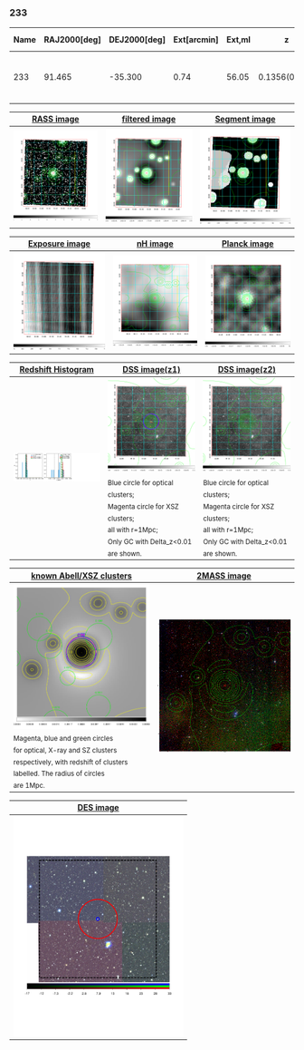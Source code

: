 <div STYLE="page-break-after: always;"></div>

### 233

|Name|RAJ2000[deg]|DEJ2000[deg] |Ext[arcmin]| Ext,ml | z | z_src| C|GC(XSZ,Delta_z<0.01)| GC(OPT,Delta_z<0.01)|GC| R_sig[arcmin] | R500[arcmin] | R500[Mpc]| CRsig[c/s] | CR500[c/s] |L500[1E44 erg/s]|F500[1E-12 erg/s/cm^2]| M500[1E14 Msun]|Tx[keV]|Cnt_sig|Beta|Rc[arcmin]|Comment|Alias|
|---|---|---|---|---|---|------|---|--------|---------|----------|---|---|---|---|---|---|---|---|---|---|---|---|---|---|
|233| 91.465| -35.300| 0.74| 56.05| 0.1356(0.005)| z1, z_xsz| B| MCXC, PSZ2, Tar, XB| A, W| A, MCXC, PSZ2, Tar, W, XB| 7.338| 8.337| 1.201| 0.438(0.032)| 0.448(0.033)| 4.162(0.116)| 8.522(0.237)| 5.63(0.08)| 6.49(0.06)| 307.5| 0.909(-0.084+0.063)| 2.462(-0.359+0.260)| -| k007|

|[RASS image](../image/233/233_img.pdf)|[filtered image](../image/233/233_fil.pdf)|[Segment image](../image/233/233_seg.pdf)|
|-------------------|--------------------|-------------------|
| <img src="../image/233/233_img.png" width="300">  | <img src="../image/233/233_fil.png" width="300">   | <img src="../image/233/233_seg.png" width="300">  |

|[Exposure image](../image/233/233_mex.pdf)| [nH image](../image/233/233_nh.pdf)| [Planck image](../image/233/233_p.pdf)|
|-------------------|--------------------|-------------------|
|<img src="../image/233/233_mex.png" width="300">   | <img src="../image/233/233_nh.png" width="300">    | <img src="../image/233/233_p.png" width="300"> |

|[Redshift Histogram](../image/233/233_zg.pdf) | [DSS image(z1)](../image/233/233_dss_z1.pdf)      |  [DSS image(z2)](../image/233/233_dss_z2.pdf)    |
|-------------------|--------------------|-------------------|
|<img src="../image/233/233_zg.png" width="300"> |<img src="../image/233/233_dss_z1.png" width="300"> <sub><br>Blue circle for optical clusters; <br>Magenta circle for XSZ clusters; <br>all with r=1Mpc; <br>Only GC with Delta_z<0.01 are shown. </sub>| <img src="../image/233/233_dss_z2.png" width="300"><sub><br>Blue circle for optical clusters; <br>Magenta circle for XSZ clusters; <br>all with r=1Mpc; <br>Only GC with Delta_z<0.01 are shown. </sub> |

|[known Abell/XSZ clusters](../image/233/233_gc.pdf) | [2MASS image](../image/233/233_2mass.pdf)      |
|-------------------|-------------------|
|<img src=../image/233/233_gc.png width="300"> <br><sub>Magenta, blue and green circles <br>for optical, X-ray and SZ clusters <br>respectively, with redshift of clusters <br>labelled. The radius of circles <br>are 1Mpc.</sub>|<img src="../image/233/233_2mass.png" width="300">  |

|[DES image](../image/233/233_des.pdf)   |
|-------------------|
| <img src="../image/233/233_des.pdf" width="300">  |
